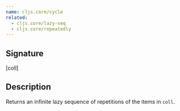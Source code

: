 ```yaml
---
name: cljs.core/cycle
related:
  - cljs.core/lazy-seq
  - cljs.core/repeatedly
---
```


## Signature
[coll]


## Description

Returns an infinite lazy sequence of repetitions of the items in `coll`.
